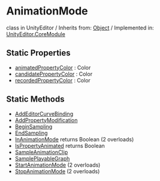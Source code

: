 # AnimationMode
class in UnityEditor
 / Inherits from: <a href="https://docs.unity3d.com/6000.1/Documentation/ScriptReference/Object.html">Object</a> / Implemented in: <a href="https://docs.unity3d.com/6000.1/Documentation/ScriptReference/UnityEditor.CoreModule.html">UnityEditor.CoreModule</a>

## Static Properties
- <a href="https://docs.unity3d.com/6000.1/Documentation/ScriptReference/AnimationMode-animatedPropertyColor.html">animatedPropertyColor</a> : Color
- <a href="https://docs.unity3d.com/6000.1/Documentation/ScriptReference/AnimationMode-candidatePropertyColor.html">candidatePropertyColor</a> : Color
- <a href="https://docs.unity3d.com/6000.1/Documentation/ScriptReference/AnimationMode-recordedPropertyColor.html">recordedPropertyColor</a> : Color

## Static Methods
- <a href="https://docs.unity3d.com/6000.1/Documentation/ScriptReference/AnimationMode.AddEditorCurveBinding.html">AddEditorCurveBinding</a>
- <a href="https://docs.unity3d.com/6000.1/Documentation/ScriptReference/AnimationMode.AddPropertyModification.html">AddPropertyModification</a>
- <a href="https://docs.unity3d.com/6000.1/Documentation/ScriptReference/AnimationMode.BeginSampling.html">BeginSampling</a>
- <a href="https://docs.unity3d.com/6000.1/Documentation/ScriptReference/AnimationMode.EndSampling.html">EndSampling</a>
- <a href="https://docs.unity3d.com/6000.1/Documentation/ScriptReference/AnimationMode.InAnimationMode.html">InAnimationMode</a> returns Boolean (2 overloads)
- <a href="https://docs.unity3d.com/6000.1/Documentation/ScriptReference/AnimationMode.IsPropertyAnimated.html">IsPropertyAnimated</a> returns Boolean
- <a href="https://docs.unity3d.com/6000.1/Documentation/ScriptReference/AnimationMode.SampleAnimationClip.html">SampleAnimationClip</a>
- <a href="https://docs.unity3d.com/6000.1/Documentation/ScriptReference/AnimationMode.SamplePlayableGraph.html">SamplePlayableGraph</a>
- <a href="https://docs.unity3d.com/6000.1/Documentation/ScriptReference/AnimationMode.StartAnimationMode.html">StartAnimationMode</a> (2 overloads)
- <a href="https://docs.unity3d.com/6000.1/Documentation/ScriptReference/AnimationMode.StopAnimationMode.html">StopAnimationMode</a> (2 overloads)
